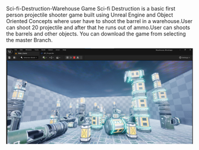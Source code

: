 Sci-fi-Destruction-Warehouse Game
Sci-fi Destruction is a basic first person projectile shooter game built using Unreal Engine and Object Oriented Concepts where user have to shoot the barrel in a warehouse.User can shoot 20 projectile and after that he runs out of ammo.User can shoots the barrels and other objects. You can download the game from selecting the master Branch.

 ![Image Alt](https://github.com/AshishPanchariya/Sci-fi-Destruction-Warehouse/blob/d0e74b983adaf9f585df113db3c8de97ed943304/download.jpeg)
